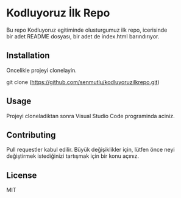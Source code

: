 # Kodluyoruz İlk Repo
Bu repo Kodluyoruz egitiminde olusturgumuz ilk repo, icerisinde  
bir adet README dosyası, bir adet de index.html barındırıyor.


## Installation

Oncelikle projeyi clonelayin.

git clone (https://github.com/senmutlu/kodluyoruzilkrepo.git)

## Usage
Projeyi cloneladiktan sonra Visual Studio Code programinda aciniz.

## Contributing
Pull requestler kabul edilir. Büyük değişiklikler için, lütfen önce neyi değiştirmek istediğinizi tartışmak için bir konu açınız.

## License
MIT
